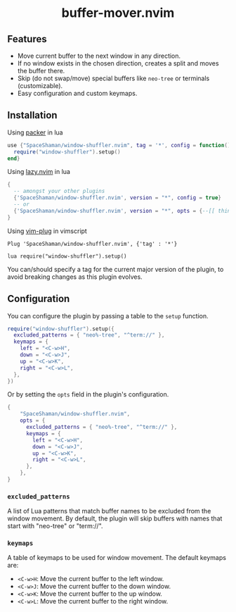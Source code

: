 <h1 align="center">
buffer-mover.nvim
</h1>

<p align="center"Easily move buffers between windows in Neovim, skipping excluded buffer types!</p>

## Features

- Move current buffer to the next window in any direction.
- If no window exists in the chosen direction, creates a split and moves the buffer there.
- Skip (do not swap/move) special buffers like `neo-tree` or terminals (customizable).
- Easy configuration and custom keymaps.

## Installation

Using [packer](https://github.com/wbthomason/packer.nvim) in lua

```lua
use {"SpaceShaman/window-shuffler.nvim", tag = '*', config = function()
  require("window-shuffler").setup()
end}
```

Using [lazy.nvim](https://github.com/folke/lazy.nvim) in lua

```lua
{
  -- amongst your other plugins
  {'SpaceShaman/window-shuffler.nvim', version = "*", config = true}
  -- or
  {'SpaceShaman/window-shuffler.nvim', version = "*", opts = {--[[ things you want to change go here]]}}
}
```

Using [vim-plug](https://github.com/junegunn/vim-plug) in vimscript

```vim
Plug 'SpaceShaman/window-shuffler.nvim', {'tag' : '*'}

lua require("window-shuffler").setup()
```

You can/should specify a tag for the current major version of the plugin, to avoid breaking changes as this plugin evolves.

## Configuration

You can configure the plugin by passing a table to the `setup` function.

```lua
require("window-shuffler").setup({
  excluded_patterns = { "neo%-tree", "^term://" },
  keymaps = {
    left = "<C-w>H",
    down = "<C-w>J",
    up = "<C-w>K",
    right = "<C-w>L",
  },
})
```

Or by setting the `opts` field in the plugin's configuration.

```lua
{
    "SpaceShaman/window-shuffler.nvim",
    opts = {
      excluded_patterns = { "neo%-tree", "^term://" },
      keymaps = {
        left = "<C-w>H",
        down = "<C-w>J",
        up = "<C-w>K",
        right = "<C-w>L",
      },
    },
}
```

### `excluded_patterns`

A list of Lua patterns that match buffer names to be excluded from the window movement. By default, the plugin will skip buffers with names that start with "neo-tree" or "term://".

### `keymaps`

A table of keymaps to be used for window movement. The default keymaps are:

- `<C-w>H`: Move the current buffer to the left window.
- `<C-w>J`: Move the current buffer to the down window.
- `<C-w>K`: Move the current buffer to the up window.
- `<C-w>L`: Move the current buffer to the right window.

